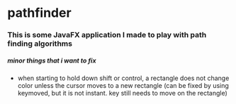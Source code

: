 # pathfinder
### This is some JavaFX application I made to play with path finding algorithms

##### minor things that i want to fix
* when starting to hold down shift or control, a rectangle does not change color unless the cursor moves to a new rectangle (can be fixed by using keymoved, but it is not instant. key still needs to move on the rectangle)